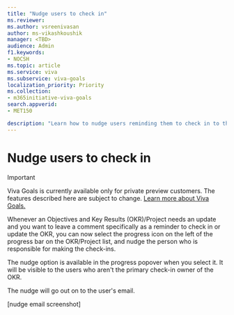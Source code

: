 ```yaml
---
title: "Nudge users to check in"
ms.reviewer: 
ms.author: vsreenivasan
author: ms-vikashkoushik
manager: <TBD>
audience: Admin
f1.keywords:
- NOCSH
ms.topic: article
ms.service: viva
ms.subservice: viva-goals
localization_priority: Priority
ms.collection:  
- m365initiative-viva-goals
search.appverid:
- MET150

description: "Learn how to nudge users reminding them to check in to their OKRs?"
---
```


# Nudge users to check in

> [!IMPORTANT]
> Viva Goals is currently available only for private preview customers. The features described here are subject to change. [Learn more about Viva Goals.](https://go.microsoft.com/fwlink/?linkid=2189933)

Whenever an Objectives and Key Results (OKR)/Project needs an update and you want to leave a comment specifically as a reminder to check in or update the OKR, you can now select the progress icon on the left of the progress bar on the OKR/Project list, and nudge the person who is responsible for making the check-ins.

The nudge option is available in the progress popover when you select it. It will be visible to the users who aren't the primary check-in owner of the OKR.

The nudge will go out on to the user's email.
  
[nudge email screenshot]
